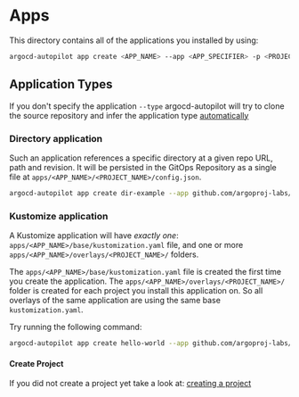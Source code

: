 # Apps

This directory contains all of the applications you installed by using:

```bash
argocd-autopilot app create <APP_NAME> --app <APP_SPECIFIER> -p <PROJECT_NAME>
```

## Application Types

If you don't specify the application `--type` argocd-autopilot will try to clone the source repository and infer the application type [automatically](https://argoproj.github.io/argo-cd/user-guide/tool_detection/#tool-detection)

### Directory application

Such an application references a specific directory at a given repo URL, path and revision. It will be persisted in the GitOps Repository as a single file at `apps/<APP_NAME>/<PROJECT_NAME>/config.json`.

```bash
argocd-autopilot app create dir-example --app github.com/argoproj-labs/argocd-autopilot/examples/demo-dir/ -p <PROJECT_NAME> --type dir
```

### Kustomize application

A Kustomize application will have *exactly one*: `apps/<APP_NAME>/base/kustomization.yaml` file, and one or more `apps/<APP_NAME>/overlays/<PROJECT_NAME>/` folders.

The `apps/<APP_NAME>/base/kustomization.yaml` file is created the first time you create the application. The `apps/<APP_NAME>/overlays/<PROJECT_NAME>/` folder is created for each project you install this application on. So all overlays of the same application are using the same base `kustomization.yaml`.

Try running the following command:

```bash
argocd-autopilot app create hello-world --app github.com/argoproj-labs/argocd-autopilot/examples/demo-app/ -p <PROJECT_NAME> --type kustomize
```

#### Create Project

If you did not create a project yet take a look at: [creating a project](https://argocd-autopilot.readthedocs.io/en/stable/Getting-Started/#add-a-project-and-an-application)
